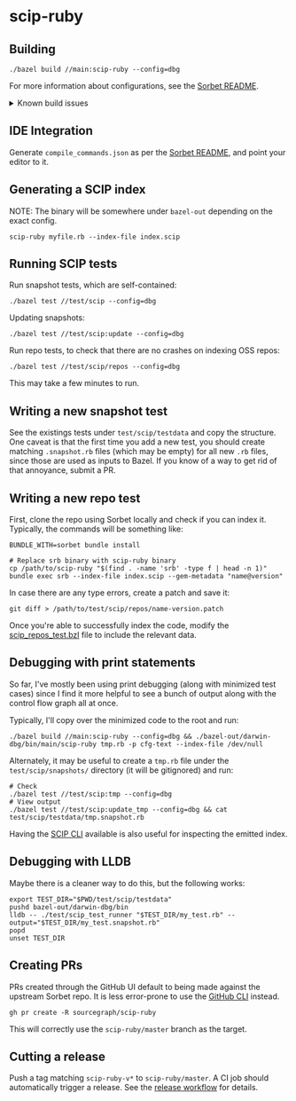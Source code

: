 # scip-ruby

## Building

```
./bazel build //main:scip-ruby --config=dbg
```

For more information about configurations, see the [Sorbet README](./sorbet-README.md).

<details>
  <summary>Known build issues</summary>

  1. In some Ubuntu instances (Ubuntu 22.04 image on Google Cloud),
      there is a known build error with m4.
      This problem doesn't happen with Ubuntu 20.04.
      ```
      external/m4_v1.4.18/gnulib/lib/c-stack.c:55:26: error: function-like macro 'sysconf' is not defined
      #elif HAVE_LIBSIGSEGV && SIGSTKSZ < 16384
                               ^
      /usr/include/x86_64-linux-gnu/bits/sigstksz.h:28:19: note: expanded from macro 'SIGSTKSZ'
      # define SIGSTKSZ sysconf (_SC_SIGSTKSZ)
                        ^
      external/m4_v1.4.18/gnulib/lib/c-stack.c:139:8: error: fields must have a constant size: 'variable length array in structure' extension will never be   supported
        char buffer[SIGSTKSZ];
               ^
      2 errors generated.
      ```
  2. A release build (`--config=release-mac`) fails on Apple Silicon Macs,
     which (I think) is related to this upstream
     [jemalloc issue](https://github.com/jemalloc/jemalloc/issues/1997),
     which is mentioned to be caused due to a QEMU bug. It manifests as an error:
     ```
     include/jemalloc/internal/rtree.h:118:3: error: constant expression evaluates to -12 which cannot be narrowed to type 'unsigned int' [-Wc++11-narrowing]
        {RTREE_NSB, RTREE_NHIB + RTREE_NSB}
         ^~~~~~~~~
      include/jemalloc/internal/rtree.h:22:19: note: expanded from macro 'RTREE_NSB'
        #define RTREE_NSB (LG_VADDR - RTREE_NLIB)
                  ^~~~~~~~~~~~~~~~~~~~~~~
     ```

</details>

## IDE Integration

Generate `compile_commands.json` as per the [Sorbet README](./sorbet-README.md),
and point your editor to it.

## Generating a SCIP index

NOTE: The binary will be somewhere under `bazel-out` depending on the exact config.

```
scip-ruby myfile.rb --index-file index.scip
```

## Running SCIP tests

Run snapshot tests, which are self-contained:

```
./bazel test //test/scip --config=dbg
```

Updating snapshots:

```
./bazel test //test/scip:update --config=dbg
```

Run repo tests, to check that there are no crashes on indexing OSS repos:

```
./bazel test //test/scip/repos --config=dbg
```

This may take a few minutes to run.

## Writing a new snapshot test

See the existings tests under `test/scip/testdata`
and copy the structure. One caveat is that the first time
you add a new test, you should create matching `.snapshot.rb` files
(which may be empty) for all new `.rb` files,
since those are used as inputs to Bazel.
If you know of a way to get rid of that annoyance, submit a PR.

## Writing a new repo test

First, clone the repo using Sorbet locally
and check if you can index it.
Typically, the commands will be something like:

```
BUNDLE_WITH=sorbet bundle install

# Replace srb binary with scip-ruby binary
cp /path/to/scip-ruby "$(find . -name 'srb' -type f | head -n 1)"
bundle exec srb --index-file index.scip --gem-metadata "name@version"
```

In case there are any type errors, create a patch and save it:
```
git diff > /path/to/test/scip/repos/name-version.patch
```

Once you're able to successfully index the code,
modify the [scip_repos_test.bzl](test/scip/repos/scip_repos_test.bzl)
file to include the relevant data.

## Debugging with print statements

So far, I've mostly been using print debugging
(along with minimized test cases)
since I find it more helpful to see a bunch of output
along with the control flow graph all at once.

Typically, I'll copy over the minimized code
to the root and run:

```
./bazel build //main:scip-ruby --config=dbg && ./bazel-out/darwin-dbg/bin/main/scip-ruby tmp.rb -p cfg-text --index-file /dev/null
```

Alternately, it may be useful to create a `tmp.rb`
file under the `test/scip/snapshots/` directory
(it will be gitignored) and run:

```
# Check
./bazel test //test/scip:tmp --config=dbg
# View output
./bazel test //test/scip:update_tmp --config=dbg && cat test/scip/testdata/tmp.snapshot.rb
```

Having the [SCIP CLI](https://github.com/sourcegraph/scip) available
is also useful for inspecting the emitted index.

## Debugging with LLDB

Maybe there is a cleaner way to do this,
but the following works:

```
export TEST_DIR="$PWD/test/scip/testdata"
pushd bazel-out/darwin-dbg/bin
lldb -- ./test/scip_test_runner "$TEST_DIR/my_test.rb" --output="$TEST_DIR/my_test.snapshot.rb"
popd
unset TEST_DIR
```

## Creating PRs

PRs created through the GitHub UI default to being made
against the upstream Sorbet repo. It is less error-prone
to use the [GitHub CLI](https://cli.github.com/) instead.

```
gh pr create -R sourcegraph/scip-ruby
```

This will correctly use the `scip-ruby/master` branch as the target.

## Cutting a release

Push a tag matching `scip-ruby-v*` to `scip-ruby/master`.
A CI job should automatically trigger a release.
See the [release workflow](/.github/workflows/release.yml) for details.
